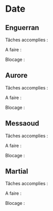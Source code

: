 # Date

## Enguerran

Tâches accomplies :

A faire :

Blocage :

## Aurore

Tâches accomplies :

A faire :

Blocage :

## Messaoud

Tâches accomplies :

A faire :

Blocage :

## Martial

Tâches accomplies :

A faire :

Blocage :